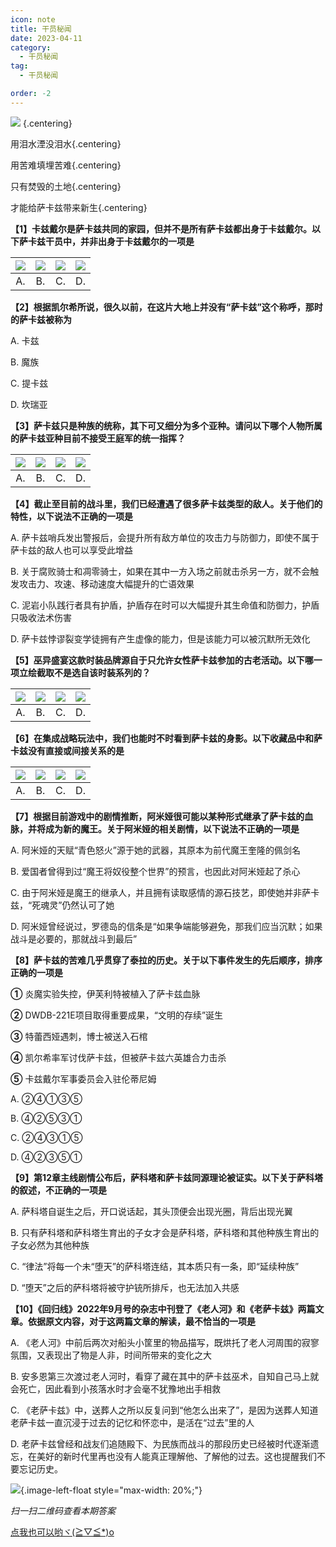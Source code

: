 ```yaml
---
icon: note
title: 干员秘闻
date: 2023-04-11
category:
  - 干员秘闻
tag:
  - 干员秘闻

order: -2
---
```


![](./res/ope_sec/topic.webp) {.centering}

用泪水湮没泪水{.centering}

用苦难填埋苦难{.centering}

只有焚毁的土地{.centering}

才能给萨卡兹带来新生{.centering}

<!-- more -->

**【1】卡兹戴尔是萨卡兹共同的家园，但并不是所有萨卡兹都出身于卡兹戴尔。以下萨卡兹干员中，并非出身于卡兹戴尔的一项是**

| ![](./res/ope_sec/q1_1.webp) | ![](./res/ope_sec/q1_2.webp) | ![](./res/ope_sec/q1_3.webp) | ![](./res/ope_sec/q1_4.webp) |
| :---: | :---: | :---: | :---: |
| A. | B. | C. | D. |

**【2】根据凯尔希所说，很久以前，在这片大地上并没有“萨卡兹”这个称呼，那时的萨卡兹被称为**

A. 卡兹

B. 魔族

C. 提卡兹

D. 坎瑞亚

**【3】萨卡兹只是种族的统称，其下可又细分为多个亚种。请问以下哪个人物所属的萨卡兹亚种目前不接受王庭军的统一指挥？**

| ![](./res/ope_sec/q3_1.webp) | ![](./res/ope_sec/q3_2.webp) | ![](./res/ope_sec/q3_3.webp) | ![](./res/ope_sec/q3_4.webp) |
| :---: | :---: | :---: | :---: |
| A. | B. | C. | D. |

**【4】截止至目前的战斗里，我们已经遭遇了很多萨卡兹类型的敌人。关于他们的特性，以下说法不正确的一项是**

A. 萨卡兹哨兵发出警报后，会提升所有敌方单位的攻击力与防御力，即使不属于萨卡兹的敌人也可以享受此增益

B. 关于腐败骑士和凋零骑士，如果在其中一方入场之前就击杀另一方，就不会触发攻击力、攻速、移动速度大幅提升的亡语效果

C. 泥岩小队践行者具有护盾，护盾存在时可以大幅提升其生命值和防御力，护盾只吸收法术伤害

D. 萨卡兹悖谬裂变学徒拥有产生虚像的能力，但是该能力可以被沉默所无效化

**【5】巫异盛宴这款时装品牌源自于只允许女性萨卡兹参加的古老活动。以下哪一项立绘截取不是选自该时装系列的？**

| ![](./res/ope_sec/q5_1.webp) | ![](./res/ope_sec/q5_2.webp) | ![](./res/ope_sec/q5_3.webp) | ![](./res/ope_sec/q5_4.webp) |
| :---: | :---: | :---: | :---: |
| A. | B. | C. | D. |

**【6】在集成战略玩法中，我们也能时不时看到萨卡兹的身影。以下收藏品中和萨卡兹没有直接或间接关系的是**

| ![](./res/ope_sec/q6_1.webp) | ![](./res/ope_sec/q6_2.webp) | ![](./res/ope_sec/q6_3.webp) | ![](./res/ope_sec/q6_4.webp) |
| :---: | :---: | :---: | :---: |
| A. | B. | C. | D. |

**【7】根据目前游戏中的剧情推断，阿米娅很可能以某种形式继承了萨卡兹的血脉，并将成为新的魔王。关于阿米娅的相关剧情，以下说法不正确的一项是**

A. 阿米娅的天赋“青色怒火”源于她的武器，其原本为前代魔王奎隆的佩剑名

B. 爱国者曾得到过“魔王将奴役整个世界”的预言，也因此对阿米娅起了杀心

C. 由于阿米娅是魔王的继承人，并且拥有读取感情的源石技艺，即使她并非萨卡兹，“死魂灵”仍然认可了她

D. 阿米娅曾经说过，罗德岛的信条是“如果争端能够避免，那我们应当沉默；如果战斗是必要的，那就战斗到最后”

**【8】萨卡兹的苦难几乎贯穿了泰拉的历史。关于以下事件发生的先后顺序，排序正确的一项是**

**①** 炎魔实验失控，伊芙利特被植入了萨卡兹血脉

**②** DWDB-221E项目取得重要成果，“文明的存续”诞生

**③** 特蕾西娅遇刺，博士被送入石棺

**④** 凯尔希率军讨伐萨卡兹，但被萨卡兹六英雄合力击杀

**⑤** 卡兹戴尔军事委员会入驻伦蒂尼姆

A. ②④①③⑤

B. ④②⑤③①

C. ②④③①⑤

D. ④②③⑤①

**【9】第12章主线剧情公布后，萨科塔和萨卡兹同源理论被证实。以下关于萨科塔的叙述，不正确的一项是**

A. 萨科塔自诞生之后，开口说话起，其头顶便会出现光圈，背后出现光翼

B. 只有萨科塔和萨科塔生育出的子女才会是萨科塔，萨科塔和其他种族生育出的子女必然为其他种族

C. “律法”将每一个未“堕天”的萨科塔连结，其本质只有一条，即“延续种族”

D. “堕天”之后的萨科塔将被守护铳所排斥，也无法加入共感

**【10】《回归线》2022年9月号的杂志中刊登了《老人河》和《老萨卡兹》两篇文章。依据原文内容，对于这两篇文章的解读，最不恰当的一项是**

A. 《老人河》中前后两次对船头小筐里的物品描写，既烘托了老人河周围的寂寥氛围，又表现出了物是人非，时间所带来的变化之大

B. 安多恩第三次渡过老人河时，看穿了藏在其中的萨卡兹巫术，自知自己马上就会死亡，因此看到小孩落水时才会毫不犹豫地出手相救

C. 《老萨卡兹》中，送葬人之所以反复问到“他怎么出来了”，是因为送葬人知道老萨卡兹一直沉浸于过去的记忆和怀恋中，是活在“过去”里的人

D. 老萨卡兹曾经和战友们追随殿下、为民族而战斗的那段历史已经被时代逐渐遗忘，在美好的新时代里再也没有人能真正理解他、了解他的过去。这也提醒我们不要忘记历史。

![](./res/ope_sec/answer.webp){.image-left-float style="max-width: 20%;"}

*扫一扫二维码查看本期答案*

[点我也可以哟ヾ(≧▽≦*)o](https://www.wjx.cn/vm/m0QHMI0.aspx)<eod />

<FakeAds />